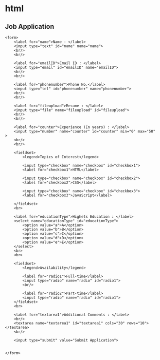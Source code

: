 # html

<!DOCTYPE html>
<html lang="en">
<head>
    <meta charset="UTF-8">
    <meta http-equiv="X-UA-Compatible" content="IE=edge">
    <meta name="viewport" content="width=device-width, initial-scale=1.0">
    <title>Form 2</title>
</head>
<body>
    <h2>Job Application</h2>
    
    <form>
        <label for="name">Name : </label>
        <input type="text" id="name" name="name">
        <br/>
        <br/>

        <label for="emailID">Email ID : </label>
        <input type="email" id="emailID" name="emailID">
        <br/>
        <br/>

        <label for="phonenumber">Phone No.</label>
        <input type="tel" id="phonenumber" name="phonenumber">
        <br/>
        <br/>

        <label for="fileupload">Resume : </label>
        <input type="file" name="fileupload" id="fileupload">
        <br/>
        <br/>

        <label for="counter">Experience (In years) : </label>
        <input type="number" name="counter" id="counter" min="0" max="50" >
        <br/>
        <br/>

        <fieldset>
            <legend>Topics of Interest</legend>

            <input type="checkbox" name="checkbox" id="checkbox1">
            <label for="checkbox1">HTML</label>

            <input type="checkbox" name="checkbox" id="checkbox2">
            <label for="checkbox2">CSS</label>

            <input type="checkbox" name="checkbox" id="checkbox3">
            <label for="checkbox3">JavaScript</label>

        </fieldset>
        <br>

        <label for="educationType">Highets Education : </label>
        <select name="educationType" id="educationType">
            <option value="a">A</option>
            <option value="b">B</option>
            <option value="c">C</option>
            <option value="d">D</option>
            <option value="e">E</option>
        </select>
        <br>
        <br>

        <fieldset>
            <legend>Availability</legend>

            <label for="radio1">Full-time</label>
            <input type="radio" name="radio" id="radio1">
            <br/>

            <label for="radio2">Part-time</label>
            <input type="radio" name="radio" id="radio1">
        </fieldset>
        <br>

        <label for="textarea1">Additional Comments : </label>
        <br/>
        <textarea name="textarea1" id="textarea1" cols="30" rows="10"></textarea>
        <br/>

        <input type="submit" value="Submit Application">
 

    </form>

    
</body>
</html>
